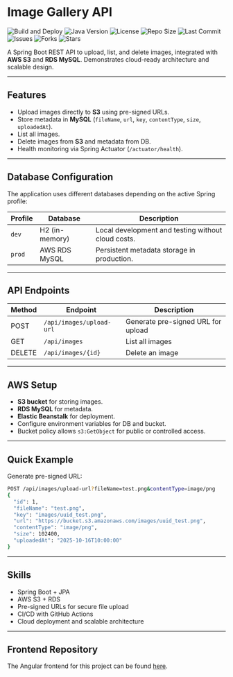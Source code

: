 # Image Gallery API

![Build and Deploy](https://github.com/AlexandruAlexa1/image-gallery-api/actions/workflows/build-and-deploy.yml/badge.svg?branch=main)
![Java Version](https://img.shields.io/badge/java-17-blue)
![License](https://img.shields.io/github/license/AlexandruAlexa1/image-gallery-api)
![Repo Size](https://img.shields.io/github/repo-size/AlexandruAlexa1/image-gallery-api)
![Last Commit](https://img.shields.io/github/last-commit/AlexandruAlexa1/image-gallery-api)
![Issues](https://img.shields.io/github/issues/AlexandruAlexa1/image-gallery-api)
![Forks](https://img.shields.io/github/forks/AlexandruAlexa1/image-gallery-api)
![Stars](https://img.shields.io/github/stars/AlexandruAlexa1/image-gallery-api)

A Spring Boot REST API to upload, list, and delete images, integrated with **AWS S3** and **RDS MySQL**. Demonstrates cloud-ready architecture and scalable design.

---

## Features

- Upload images directly to **S3** using pre-signed URLs.
- Store metadata in **MySQL** (`fileName`, `url`, `key`, `contentType`, `size`, `uploadedAt`).
- List all images.
- Delete images from **S3** and metadata from DB.
- Health monitoring via Spring Actuator (`/actuator/health`).

---

## Database Configuration

The application uses different databases depending on the active Spring profile:

| Profile | Database | Description |
|---------|----------|-------------|
| `dev`   | H2 (in-memory) | Local development and testing without cloud costs. |
| `prod`  | AWS RDS MySQL | Persistent metadata storage in production. |

---

## API Endpoints

| Method | Endpoint | Description |
|--------|---------|-------------|
| POST | `/api/images/upload-url` | Generate pre-signed URL for upload |
| GET  | `/api/images` | List all images |
| DELETE | `/api/images/{id}` | Delete an image |

---

## AWS Setup

- **S3 bucket** for storing images.
- **RDS MySQL** for metadata.
- **Elastic Beanstalk** for deployment.
- Configure environment variables for DB and bucket.
- Bucket policy allows `s3:GetObject` for public or controlled access.

---

## Quick Example

Generate pre-signed URL:

```bash
POST /api/images/upload-url?fileName=test.png&contentType=image/png
{
  "id": 1,
  "fileName": "test.png",
  "key": "images/uuid_test.png",
  "url": "https://bucket.s3.amazonaws.com/images/uuid_test.png",
  "contentType": "image/png",
  "size": 102400,
  "uploadedAt": "2025-10-16T10:00:00"
}
```
---

## Skills

- Spring Boot + JPA
- AWS S3 + RDS
- Pre-signed URLs for secure file upload
- CI/CD with GitHub Actions
- Cloud deployment and scalable architecture

---

## Frontend Repository

The Angular frontend for this project can be found [here](https://github.com/AlexandruAlexa1/image-gallery-frontend).
